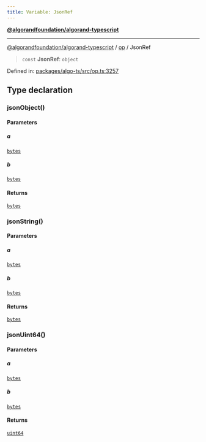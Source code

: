 ```yaml
---
title: Variable: JsonRef
---
```


[**@algorandfoundation/algorand-typescript**](../../README)

***

[@algorandfoundation/algorand-typescript](../../README) / [op](../README) / JsonRef



> `const` **JsonRef**: `object`

Defined in: [packages/algo-ts/src/op.ts:3257](https://github.com/algorandfoundation/puya-ts/blob/main/packages/algo-ts/src/op.ts#L3257)

## Type declaration

### jsonObject()

#### Parameters

##### a

[`bytes`](../../index/type-aliases/bytes)

##### b

[`bytes`](../../index/type-aliases/bytes)

#### Returns

[`bytes`](../../index/type-aliases/bytes)

### jsonString()

#### Parameters

##### a

[`bytes`](../../index/type-aliases/bytes)

##### b

[`bytes`](../../index/type-aliases/bytes)

#### Returns

[`bytes`](../../index/type-aliases/bytes)

### jsonUint64()

#### Parameters

##### a

[`bytes`](../../index/type-aliases/bytes)

##### b

[`bytes`](../../index/type-aliases/bytes)

#### Returns

[`uint64`](../../index/type-aliases/uint64)